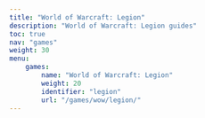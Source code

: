 ```yaml
---
title: "World of Warcraft: Legion"
description: "World of Warcraft: Legion guides"
toc: true
nav: "games"
weight: 30
menu:
    games:
        name: "World of Warcraft: Legion"
        weight: 20
        identifier: "legion"
        url: "/games/wow/legion/"
---
```

